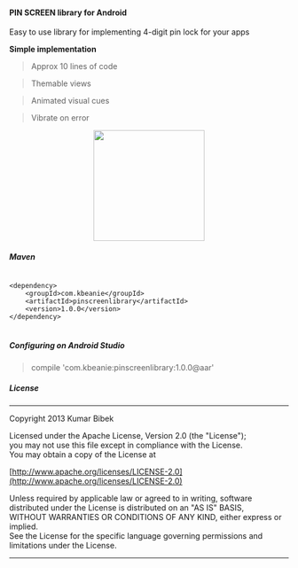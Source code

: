 #### PIN SCREEN library for Android
Easy to use library for implementing 4-digit pin lock for your apps

**Simple implementation**
> Approx 10 lines of code

> Themable views

> Animated visual cues

> Vibrate on error

<div style="text-align: center;">
    <img src="demo.gif" width="200"/>
</div>

##### Maven
<pre>
<code>
&lt;dependency&gt;
    &lt;groupId&gt;com.kbeanie&lt;/groupId&gt;
    &lt;artifactId&gt;pinscreenlibrary&lt;/artifactId&gt;
    &lt;version&gt;1.0.0&lt;/version&gt;
&lt;/dependency&gt;
</code>
</pre>

##### Configuring on Android Studio
> compile 'com.kbeanie:pinscreenlibrary:1.0.0@aar'

##### License
-----------------------------------------------------------------------------------

Copyright 2013 Kumar Bibek

Licensed under the Apache License, Version 2.0 (the "License");<br />
you may not use this file except in compliance with the License.<br />
You may obtain a copy of the License at

[http://www.apache.org/licenses/LICENSE-2.0](http://www.apache.org/licenses/LICENSE-2.0)

Unless required by applicable law or agreed to in writing, software<br />
distributed under the License is distributed on an "AS IS" BASIS,<br />
WITHOUT WARRANTIES OR CONDITIONS OF ANY KIND, either express or implied.<br />
See the License for the specific language governing permissions and<br />
limitations under the License.

-----------------------------------------------------------------------------------